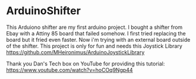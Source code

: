 # ArduinoShifter
This Arduiono shifter are my first arduino project. 
I bought a shifter from Ebay with a Attiny 85 board that failed somehow. I first tried replacing the board but it fried even faster. Now i'm trying with an external board outside of the shifter. This project is only for fun and needs this Joystick Library https://github.com/MHeironimus/ArduinoJoystickLibrary


Thank you 
Dan's Tech box on YouTube for providing this tutorial:
https://www.youtube.com/watch?v=hoCOq9Ngp44
